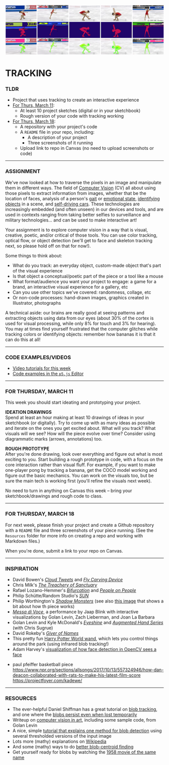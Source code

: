 ![Image segmentation of a figure skater](Images/ImageSegmentation2.png)

# TRACKING

### TLDR  
* Project that uses tracking to create an interactive experience  
* [For Thurs, March 11](#for-thursday-march-11):  
  * At least 10 project sketches (digital or in your sketchbook)  
  * Rough version of your code with tracking working  
* [For Thurs, March 18](#for-thursday-march-18):  
  * A repository with your project's code  
  * A `README` file in your repo, including:  
    * A description of your project  
    * Three screenshots of it running  
  * Upload link to repo in Canvas (no need to upload screenshots or code)  

***

### ASSIGNMENT  
We've now looked at how to traverse the pixels in an image and manipulate them in different ways. The field of [Computer Vision](https://en.wikipedia.org/wiki/Computer_vision) (CV) all about using those pixels to extract information from images, whether that be the location of faces, analysis of a person's [gait](https://books.google.com/books?id=uClKDwAAQBAJ&pg=PT226&lpg=PT226&dq=computer+vision+identification+gait+stone+in+shoe&source=bl&ots=NBR0nFC6DL&sig=ZdH74-NGOj-sWCbV9MBM8tbFkmQ&hl=en&sa=X&ved=0ahUKEwjD_-mbnqPZAhVJwlkKHeBABcMQ6AEIKTAA#v=onepage&q=computer%20vision%20identification%20gait%20stone%20in%20shoe&f=false) or [emotional state](https://www.affectiva.com/emotion-ai-overview/), [identifying objects](https://www.kaggle.com/c/cifar-10) in a scene, and [self-driving cars](https://media.giphy.com/media/GQZ0ajY3o5tS/giphy.gif). These technologies are increasingly embedded (and often unseen) in our devices and tools, and are used in contexts ranging from taking better selfies to surveillance and military technologies... and can be used to make interactive art!

Your assignment is to explore computer vision in a way that is visual, creative, poetic, and/or critical of those tools. You can use color tracking, optical flow, or object detection (we'll get to face and skeleton tracking next, so please hold off on that for now!). 

Some things to think about:  
* What do you track: an everyday object, custom-made object that's part of the visual experience  
* Is that object a conceptual/poetic part of the piece or a tool like a mouse  
* What format/audience you want your project to engage: a game for a brand, an interactive visual experience for a gallery, etc  
* Can you use other topics we've covered: randomness, collage, etc  
* Or non-code processes: hand-drawn images, graphics created in Illustrator, photographs  

A technical aside: our brains are really good at seeing patterns and extracting objects using data from our eyes (about 30% of the cortex is used for visual processing, while only 8% for touch and 3% for hearing). You may at times find yourself frustrated that the computer glitches while tracking colors or identifying objects: remember how bananas it is that it can do this at all!

***

### CODE EXAMPLES/VIDEOS  
* [Video tutorials for this week]()  
* [Code examples in the `p5.js` Editor](https://editor.p5js.org/jeffThompson/collections/lImWSKT1-)  

***

### FOR THURSDAY, MARCH 11  
This week you should start ideating and prototyping your project.

**IDEATION DRAWINGS**  
Spend at least an hour making at least 10 drawings of ideas in your sketchbook (or digitally). Try to come up with as many ideas as possible and iterate on the ones you get excited about. What will you track? What visuals will we see? How will the piece evolve over time? Consider using diagrammatic marks (arrows, annotations) too.

**ROUGH PROTOTYPE**  
After you're done drawing, look over everything and figure out what is most exciting to you. Start building a rough prototype in code, with a focus on the core interaction rather than visual fluff. For example, if you want to make one-player pong by tracking a banana, get the COCO model working and figure out the basic mechanics. You can work on the visuals too, but be sure the main tech is working first (you'll refine the visuals next week).

No need to turn in anything on Canvas this week – bring your sketchbook/drawings and rough code to class.

***

### FOR THURSDAY, MARCH 18  
For next week, please finish your project and create a Github repository with a `README` file and three screenshots of your piece running. (See the `Resources` folder for more info on creating a repo and working with Markdown files.)

When you're done, submit a link to your repo on Canvas.

***

### INSPIRATION  
* David Bowen's [*Cloud Tweets*](http://www.dwbowen.com/cloud-tweets) and [*Fly Carving Device*](http://www.dwbowen.com/fly-carving-device)  
* Chris Milk's [*The Treachery of Sanctuary*](http://milk.co/treachery)  
* Rafael Lozano-Hemmer's [*Bifurcation*](http://www.lozano-hemmer.com/bifurcation.php) and [*People on People*](http://www.lozano-hemmer.com/people_on_people.php)  
* Philip Schütte/Random Studio's [*SUN*](https://www.creativeapplications.net/js/three-js/sun-suns-cycle-as-an-interactive-playful-experience/)  
* Philip Worthington's [*Shadow Monsters*](https://www.moma.org/calendar/exhibitions/1321) (see also [this image](https://cdn.hpm.io/wp-content/uploads/2015/06/21113000/shadow3.jpg) that shows a bit about how th piece works)  
* [*Messa di Voce*](http://www.flong.com/projects/messa/), a performance by Jaap Blink with interactive visualizations by Golan Levin, Zach Lieberman, and Joan La Barbara  
* Golan Levin and Kyle McDonald's [*Eyeshine*](http://www.flong.com/projects/eyeshine/) and [*Augmented Hand Series*](http://www.flong.com/projects/augmented-hand-series/) (with Chris Sugrue)  
* David Rokeby's [*Giver of Names*](http://www.davidrokeby.com/gon.html)  
* This pretty fun [Harry Potter World wand](https://www.youtube.com/watch?v=iKUC0EbHw20), which lets you control things around the park (using infrared blob tracking!)  
* Adam Harvey's [visualization of how face detection in OpenCV sees a face](https://vimeo.com/12774628) 


- paul pfeiffer basketball piece
https://www.npr.org/sections/allsongs/2017/10/13/557324946/how-dan-deacon-collaborated-with-rats-to-make-his-latest-film-score
https://projectfoyer.com/kadewe/

***

### RESOURCES  
* The ever-helpful Daniel Shiffman has a great tutorial on [blob tracking](https://www.youtube.com/watch?v=ce-2l2wRqO8), and one where the [blobs persist even when lost temporarily](https://www.youtube.com/watch?v=r0lvsMPGEoY)  
* Writeup on [computer vision in art](http://www.flong.com/texts/essays/essay_cvad/), including some sample code, from Golan Levin  
* A nice, simple [tutorial that explains one method for blob detection](https://www.learnopencv.com/blob-detection-using-opencv-python-c/) using several thresholded versions of the input image  
* Lots more (mathy) explanations on [Wikipedia](https://en.wikipedia.org/wiki/Blob_detection)  
* And some (mathy) ways to do [better blob-centroid finding](https://blog.mapbox.com/a-new-algorithm-for-finding-a-visual-center-of-a-polygon-7c77e6492fbc)  
* Get yourself ready for blobs by watching the [1958 movie of the same name](https://en.wikipedia.org/wiki/The_Blob)  

